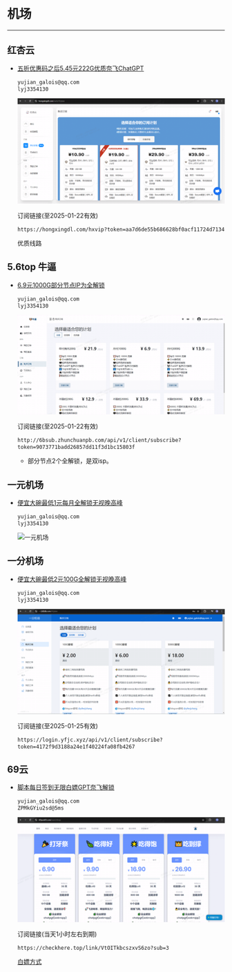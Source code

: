 # 机场

---

## 红杏云

- [五折优惠码之后5.45元222G优质奈飞ChatGPT](https://hongxingdl.com/web/#/dashboard)

  ```
  yujian_galois@qq.com
  lyj3354130
  ```

  <img src="https://raw.githubusercontent.com/GaloisLYJ/booknotes/refs/heads/master/%E4%BA%91%E6%9C%8D%E5%8A%A1%E5%99%A8%E4%B9%8B%E7%A7%91%E5%AD%A6%E4%B8%8A%E7%BD%91/file/hongxing.png" alt="优质IEPL专线" style="zoom:60%;" />

  订阅链接(至2025-01-22有效)

  ```
  https://hongxingdl.com/hxvip?token=aa7d6de55b686628bf0acf11724d7134
  ```
  
  优质线路

## 5.6top 牛逼

 - [6.9元1000G部分节点IP为全解锁](https://5.6bcloud.top/)

   ```
   yujian_galois@qq.com
   lyj3354130
   ```

   <img src="https://raw.githubusercontent.com/GaloisLYJ/booknotes/refs/heads/master/%E4%BA%91%E6%9C%8D%E5%8A%A1%E5%99%A8%E4%B9%8B%E7%A7%91%E5%AD%A6%E4%B8%8A%E7%BD%91/file/56top.png" alt="适合备用" style="zoom:60%;" />

   订阅链接(至2025-01-22有效)

   ```
   http://6bsub.zhunchuanpb.com/api/v1/client/subscribe?token=9073771badd26857dd11f3d1bc15803f
   ```
   
   - 部分节点2个全解锁，是双isp。

## 一元机场

 - [便宜大碗最低1元每月全解锁无视晚高峰](https://xn--4gq62f52gdss.com/#/plan)

   ```
   yujian_galois@qq.com
   lyj3354130
   ```

   ![一元机场](D:\booknotes\云服务器之科学上网\file\一元机场.png)

## 一分机场

 - [便宜大碗最低2元100G全解锁无视晚高峰](https://xn--4gqx1hgtfdmt.com/#/plan)

   ```
   yujian_galois@qq.com
   lyj3354130
   ```

   <img src="https://raw.githubusercontent.com/GaloisLYJ/booknotes/refs/heads/master/%E4%BA%91%E6%9C%8D%E5%8A%A1%E5%99%A8%E4%B9%8B%E7%A7%91%E5%AD%A6%E4%B8%8A%E7%BD%91/file/%E4%B8%80%E5%88%86%E6%9C%BA%E5%9C%BA.png" alt="真正的便宜大碗" style="zoom:60%;" />

   订阅链接(至2025-01-25有效)

   ```
   https://login.yfjc.xyz/api/v1/client/subscribe?token=4172f9d3188a24e1f40224fa08fb4267
   ```

## 69云

  - [脚本每日签到无限白嫖GPT奈飞解锁](https://xn--4gqx1hgtfdmt.com/#/plan)

    ```
    yujian_galois@qq.com
    ZPMkGYiu2sd@5ms
    ```

    <img src="https://raw.githubusercontent.com/GaloisLYJ/booknotes/refs/heads/master/%E4%BA%91%E6%9C%8D%E5%8A%A1%E5%99%A8%E4%B9%8B%E7%A7%91%E5%AD%A6%E4%B8%8A%E7%BD%91/file/69yun%E6%9C%BA%E5%9C%BA.png" lt="签到领流量" style="zoom:60%;" />

    订阅链接(当天1小时左右到期)

    ```
    https://checkhere.top/link/VtOITkbcszxvS6zo?sub=3
    ```

    [白嫖方式](https://github.com/cmliu)

    



